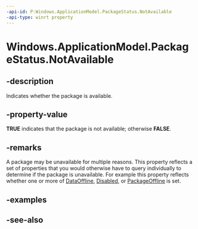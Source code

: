 ```yaml
---
-api-id: P:Windows.ApplicationModel.PackageStatus.NotAvailable
-api-type: winrt property
---
```


<!-- Property syntax
public bool NotAvailable { get; }
-->

# Windows.ApplicationModel.PackageStatus.NotAvailable

## -description
Indicates whether the package is available.

## -property-value
**TRUE** indicates that the package is not available; otherwise **FALSE**.

## -remarks
A package may be unavailable for multiple reasons. This property reflects a set of properties that you would otherwise have to query individually to determine if the package is unavailable. For example this property reflects whether one or more of [DataOffline](packagestatus_dataoffline.md), [Disabled](packagestatus_disabled.md), or [PackageOffline](packagestatus_packageoffline.md) is set.

## -examples

## -see-also
